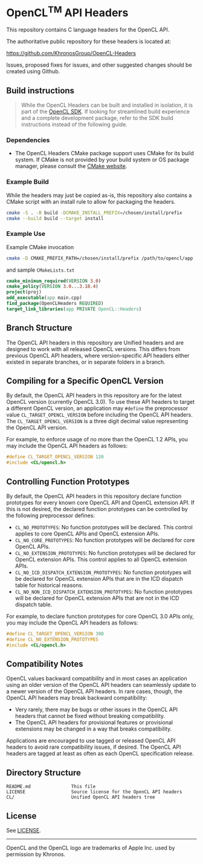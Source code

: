 # OpenCL<sup>TM</sup> API Headers

This repository contains C language headers for the OpenCL API.

The authoritative public repository for these headers is located at:

https://github.com/KhronosGroup/OpenCL-Headers

Issues, proposed fixes for issues, and other suggested changes should be
created using Github.

## Build instructions

> While the OpenCL Headers can be built and installed in isolation, it is part of the [OpenCL SDK](https://github.com/KhronosGroup/OpenCL-SDK). If looking for streamlined build experience and a complete development package, refer to the SDK build instructions instead of the following guide.

### Dependencies

- The OpenCL Headers CMake package support uses CMake for its build system.
If CMake is not provided by your build system or OS package manager, please consult the [CMake website](https://cmake.org).

### Example Build
While the headers may just be copied as-is, this repository also contains a
CMake script with an install rule to allow for packaging the headers.

```bash
cmake -S . -B build -DCMAKE_INSTALL_PREFIX=/chosen/install/prefix
cmake --build build --target install
```
 
### Example Use

Example CMake invocation

```bash
cmake -D CMAKE_PREFIX_PATH=/chosen/install/prefix /path/to/opencl/app 
```

and sample `CMakeLists.txt`

```cmake
cmake_minimum_required(VERSION 3.0)
cmake_policy(VERSION 3.0...3.18.4)
project(proj)
add_executable(app main.cpp)
find_package(OpenCLHeaders REQUIRED)
target_link_libraries(app PRIVATE OpenCL::Headers)
```

## Branch Structure

The OpenCL API headers in this repository are Unified headers and are designed
to work with all released OpenCL versions. This differs from previous OpenCL
API headers, where version-specific API headers either existed in separate
branches, or in separate folders in a branch.

## Compiling for a Specific OpenCL Version

By default, the OpenCL API headers in this repository are for the latest
OpenCL version (currently OpenCL 3.0).  To use these API headers to target
a different OpenCL version, an application may `#define` the preprocessor
value `CL_TARGET_OPENCL_VERSION` before including the OpenCL API headers.
The `CL_TARGET_OPENCL_VERSION` is a three digit decimal value representing
the OpenCL API version.

For example, to enforce usage of no more than the OpenCL 1.2 APIs, you may
include the OpenCL API headers as follows:

```c
#define CL_TARGET_OPENCL_VERSION 120
#include <CL/opencl.h>
```

## Controlling Function Prototypes

By default, the OpenCL API headers in this repository declare function
prototypes for every known core OpenCL API and OpenCL extension API.  If this is
not desired, the declared function prototypes can be controlled by the following
preprocessor defines:

* `CL_NO_PROTOTYPES`: No function prototypes will be declared.  This control
  applies to core OpenCL APIs and OpenCL extension APIs.
* `CL_NO_CORE_PROTOTYPES`: No function prototypes will be declared for core
  OpenCL APIs.  
* `CL_NO_EXTENSION_PROTOTYPES`: No function prototypes will be declared for
  OpenCL extension APIs.  This control applies to all OpenCL extension APIs.
* `CL_NO_ICD_DISPATCH_EXTENSION_PROTOTYPES`: No function prototypes will be
  declared for OpenCL extension APIs that are in the ICD dispatch table for
  historical reasons.
* `CL_NO_NON_ICD_DISPATCH_EXTENSION_PROTOTYPES`: No function prototypes will be
  declared for OpenCL extension APIs that are not in the ICD dispatch table.

For example, to declare function prototypes for core OpenCL 3.0 APIs only, you
may include the OpenCL API headers as follows:

```c
#define CL_TARGET_OPENCL_VERSION 300
#define CL_NO_EXTENSION_PROTOTYPES
#include <CL/opencl.h>
```

## Compatibility Notes

OpenCL values backward compatibility and in most cases an application using an
older version of the OpenCL API headers can seamlessly update to a newer version
of the OpenCL API headers.  In rare cases, though, the OpenCL API headers may
break backward compatibility:

* Very rarely, there may be bugs or other issues in the OpenCL API headers that
  cannot be fixed without breaking compatibility.
* The OpenCL API headers for provisional features or provisional extensions may
  be changed in a way that breaks compatibility.

Applications are encouraged to use tagged or released OpenCL API headers to
avoid rare compatibility issues, if desired.  The OpenCL API headers are tagged
at least as often as each OpenCL specification release.

## Directory Structure

```
README.md               This file
LICENSE                 Source license for the OpenCL API headers
CL/                     Unified OpenCL API headers tree
```

## License

See [LICENSE](LICENSE).

---

OpenCL and the OpenCL logo are trademarks of Apple Inc. used by permission by Khronos.
